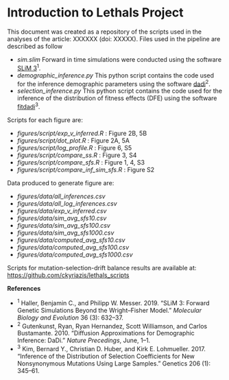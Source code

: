 Introduction to Lethals Project
============

This document was created as a repository of the scripts used in the analyses of the article: XXXXXX (doi: XXXXX).
Files used in the pipeline are described as follow
- *sim.slim* Forward in time simulations were conducted using the software [SLiM 3](https://github.com/MesserLab/SLiM)<sup>1</sup>.
- *demographic_inference.py* This python script contains the code used for the inference demographic parameters using the software [dadi](https://dadi.readthedocs.io/en/latest/#welcome-to-dadi)<sup>2</sup>.
- *selection_inference.py* This python script contains the code used for the inference of the distribution of fitness effects (DFE) using the software [fitdadi](https://github.com/LohmuellerLab/fitdadi)<sup>3</sup>.

Scripts for each figure are:
- *figures/script/exp_v_inferred.R* : Figure 2B, 5B 
- *figures/script/dot_plot.R* : Figure 2A, 5A 
- *figures/script/log_profile.R* : Figure 6, S5 
- *figures/script/compare_ss.R* : Figure 3, S4
- *figures/script/compare_sfs.R* : Figure 1, 4, S3
- *figures/script/compare_inf_sim_sfs.R* : Figure S2

Data produced to generate figure are:
- *figures/data/all_inferences.csv* 
- *figures/data/all_log_inferences.csv* 
- *figures/data/exp_v_inferred.csv* 
- *figures/data/sim_avg_sfs10.csv* 
- *figures/data/sim_avg_sfs100.csv*  
- *figures/data/sim_avg_sfs1000.csv* 
- *figures/data/computed_avg_sfs10.csv* 
- *figures/data/computed_avg_sfs100.csv*  
- *figures/data/computed_avg_sfs1000.csv* 

Scripts for mutation-selection-drift balance results are available at: https://github.com/ckyriazis/lethals_scripts

**References**
- <sup>1</sup> Haller, Benjamin C., and Philipp W. Messer. 2019. “SLiM 3: Forward Genetic Simulations Beyond the Wright–Fisher Model.” *Molecular Biology and Evolution* 36 (3): 632–37.
- <sup>2</sup> Gutenkunst, Ryan, Ryan Hernandez, Scott Williamson, and Carlos Bustamante. 2010. “Diffusion Approximations for Demographic Inference: DaDi.” *Nature Precedings*, June, 1–1.
- <sup>3</sup> Kim, Bernard Y., Christian D. Huber, and Kirk E. Lohmueller. 2017. “Inference of the Distribution of Selection Coefficients for New Nonsynonymous Mutations Using Large Samples.” Genetics 206 (1): 345–61.
